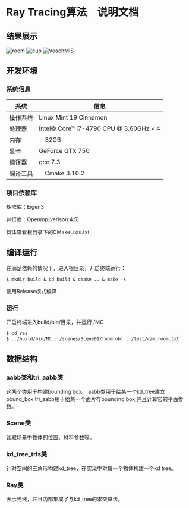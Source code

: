 # Ray Tracing算法　说明文档
##	结果展示
![room](https://raw.githubusercontent.com/Chongyao/Monte-Carlo-Ray-Tracing/master/res/1.ppm)
![cup](https://raw.githubusercontent.com/Chongyao/Monte-Carlo-Ray-Tracing/master/res/2.ppm)
![VeachMIS](https://raw.githubusercontent.com/Chongyao/Monte-Carlo-Ray-Tracing/master/res/3.ppm)
## 开发环境
### 系统信息
系统 | 信息
------------ | ------------- 
操作系统 | Linux Mint 19 Cinnamon 
处理器 | Intel© Core™ i7-4790 CPU @ 3.60GHz × 4
内存　|　32GB
显卡　| GeForce GTX 750
编译器　| gcc 7.3
编译工具 |　Cmake 3.10.2
### 项目依赖库

矩阵库：Eigen3

并行库：Openmp(verison:4.5)

具体查看根目录下的CMakeLists.txt
## 编译运行
在满足依赖的情况下，进入根目录，开启终端运行：
```
$ mkdir build & cd build & cmake .. & make -k
```
使用Release模式编译
### 运行
开启终端进入build/bin/目录，并运行./MC
```bash
$ cd res
$ ../build/bin/MC ../scenes/Scene01/room.obj ../test/cam_room.txt
```
## 数据结构
### aabb类和tri_aabb类
这两个类用于构建bounding box。 aabb类用于给某一个kd_tree建立bound_box,tri_aabb用于给某一个面片存bounding box,并且计算它的平面参数。
### Scene类
读取场景中物体的位置、材料参数等。
### kd_tree_tris类
针对空间的三角形构建kd_tree，在实现中对每一个物体构建一个kd tree。
### Ray类
表示光线，并且内部集成了与kd_tree的求交算法。







